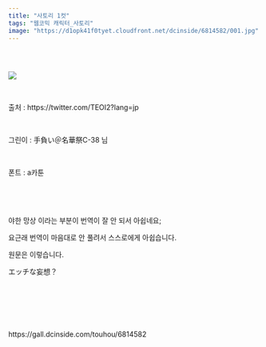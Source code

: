 ```yaml
---
title: "사토리 1컷"
tags: "웹코믹 캐릭터_사토리"
image: "https://d1opk41f0tyet.cloudfront.net/dcinside/6814582/001.jpg"
---
```

<div class="article">
<div style="overflow:hidden;">
<p><br/></p><p style="text-align: left;"><img src="{{ site.imgserver10 }}/dcinside/6814582/001.jpg"/></p><p><br/></p><p>출처 : https://twitter.com/TEOI2?lang=jp</p><p><br/></p><p>그린이 : 手負い＠名華祭C-38 님</p><p><br/></p><p>폰트 : a카툰</p><p><br/></p><p><br/></p><p>야한 망상 이라는 부분이 번역이 잘 안 되서 아쉽네요;</p><p>요근래 번역이 마음대로 안 풀려서 스스로에게 아쉽습니다.</p><p>원문은 이렇습니다.</p><p> エッチな妄想？</p><p><br/></p><p><br/></p> </div></div>
<br/>
<p id="refer">https://gall.dcinside.com/touhou/6814582</p>
<br/>

